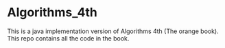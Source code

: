 # Algorithms_4th
This is a java implementation version of Algorithms 4th (The orange book).
This repo contains all the code in the book.

